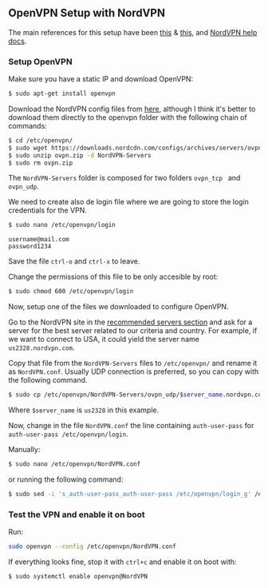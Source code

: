 ##  OpenVPN Setup with NordVPN

The main references for this setup have been [this](https://www.novaspirit.com/2017/06/22/raspberry-pi-vpn-router-w-pia/) & [this](https://gist.github.com/superjamie/ac55b6d2c080582a3e64), and [NordVPN help docs](https://support.nordvpn.com/#/Connectivity/Linux/1047409772/How-to-configure-a-Raspberry-Pi.htm). 

### Setup OpenVPN

Make sure you have a static IP and download OpenVPN: 

```sh
$ sudo apt-get install openvpn 
```

Download the NordVPN config files from [here](https://downloads.nordcdn.com/configs/archives/servers/ovpn.zip), although I think it's better to download them directly to the openvpn folder with the following chain of commands: 

```sh 
$ cd /etc/openvpn/
$ sudo wget https://downloads.nordcdn.com/configs/archives/servers/ovpn.zip
$ sudo unzip ovpn.zip -d NordVPN-Servers
$ sudo rm ovpn.zip
```

The `NordVPN-Servers` folder is composed for two folders `ovpn_tcp ` and  `ovpn_udp`. 

We need to create also de login file where we are going to store the login credentials for the VPN. 

```sh
$ sudo nano /etc/openvpn/login
```

```
username@mail.com
password1234
```

Save the file `ctrl-o` and `ctrl-x` to leave. 

Change the permissions of this file to be only accesible by root: 

```sh 
$ sudo chmod 600 /etc/openvpn/login
```

Now, setup one of the files we downloaded to configure OpenVPN. 

Go to the NordVPN site in the [recommended servers section](https://nordvpn.com/servers/#recommended) and ask for a server for the best server related to our criteria and country. For example, if we want to connect to USA, it could yield the server name `us2328.nordvpn.com`.

Copy that file from the `NordVPN-Servers` files to `/etc/openvpn/` and rename it as `NordVPN.conf`. Usually UDP connection is preferred, so you can copy with the following command. 

```sh 
$ sudo cp /etc/openvpn/NordVPN-Servers/ovpn_udp/$server_name.nordvpn.com.udp.ovpn /etc/openvpn/NordVPN.conf
```

Where `$server_name` is  `us2328` in this example. 

Now, change in the file `NordVPN.conf` the line containing `auth-user-pass`  for `auth-user-pass /etc/openvpn/login`. 

Manually:

```sh
$ sudo nano /etc/openvpn/NordVPN.conf
```

or running the following command: 

```sh 
$ sudo sed -i 's_auth-user-pass_auth-user-pass /etc/openvpn/login_g' /etc/openvpn/NordVPN.conf 
```

### Test the VPN and enable it on boot

Run: 

```sh 
sudo openvpn --config /etc/openvpn/NordVPN.conf
```

If everything looks fine, stop it with `ctrl+c` and enable it on boot with: 

```sh 
$ sudo systemctl enable openvpn@NordVPN
```
